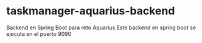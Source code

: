 # taskmanager-aquarius-backend
Backend en Spring Boot para reto Aquarius
Este backend en spring boot se ejecuta en el puerto 9090
